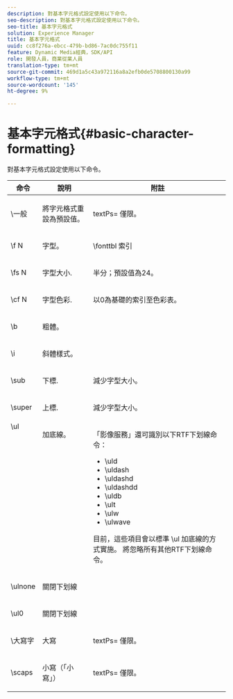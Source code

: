 ```yaml
---
description: 對基本字元格式設定使用以下命令。
seo-description: 對基本字元格式設定使用以下命令。
seo-title: 基本字元格式
solution: Experience Manager
title: 基本字元格式
uuid: cc8f276a-ebcc-479b-bd86-7ac0dc755f11
feature: Dynamic Media經典，SDK/API
role: 開發人員，商業從業人員
translation-type: tm+mt
source-git-commit: 469d1a5c43a972116a8a2efb0de5708800130a99
workflow-type: tm+mt
source-wordcount: '145'
ht-degree: 9%

---
```



# 基本字元格式{#basic-character-formatting}

對基本字元格式設定使用以下命令。

<table id="table_65415B84652F4E7497299AD90AE7C191"> 
 <thead> 
  <tr> 
   <th class="entry"> 命令 </th> 
   <th class="entry"> 說明 </th> 
   <th class="entry"> 附註 </th> 
  </tr> 
 </thead>
 <tbody> 
  <tr> 
   <td> <span class="codeph"> \一般 </span> </td> 
   <td> <p>將字元格式重設為預設值。 </p> </td> 
   <td> <p> <span class="codeph"> textPs= </span> 僅限。 </p> </td> 
  </tr> 
  <tr> 
   <td> <span class="codeph"> \f  <span class="varname"> N  </span> </span> </td> 
   <td> <p>字型。 </p> </td> 
   <td> <p> <span class="codeph"> \fonttbl </span> 索引 </p> </td> 
  </tr> 
  <tr> 
   <td> <span class="codeph"> \fs  <span class="varname"> N  </span> </span> </td> 
   <td> <p>字型大小. </p> </td> 
   <td> <p>半分；預設值為24。 </p> </td> 
  </tr> 
  <tr> 
   <td> <span class="codeph"> \cf  <span class="varname"> N  </span> </span> </td> 
   <td> <p>字型色彩. </p> </td> 
   <td> <p>以0為基礎的索引至色彩表。 </p> </td> 
  </tr> 
  <tr> 
   <td> <span class="codeph"> \b </span> </td> 
   <td> <p>粗體。 </p> </td> 
   <td> <p> </p> </td> 
  </tr> 
  <tr> 
   <td> <span class="codeph"> \i </span> </td> 
   <td> <p>斜體樣式。 </p> </td> 
   <td> <p> </p> </td> 
  </tr> 
  <tr> 
   <td> <span class="codeph"> \sub </span> </td> 
   <td> <p>下標. </p> </td> 
   <td> <p>減少字型大小。 </p> </td> 
  </tr> 
  <tr> 
   <td> <span class="codeph"> \super  </span> </td> 
   <td> <p>上標. </p> </td> 
   <td> <p>減少字型大小。 </p> </td> 
  </tr> 
  <tr valign="top"> 
   <td> <span class="codeph"> \ul  </span> </td> 
   <td> <p>加底線。 </p> </td> 
   <td> <p>「影像服務」還可識別以下RTF下划線命令： </p> <p> 
     <ul id="ul_EF2077DD51F94E2E94D8F1FA661F95DE"> 
      <li id="li_F9382148CCCC4A6AB373DD96D28B71EE"> <span class="codeph"> \uld  </span> </li> 
      <li id="li_141276B2082E4AD0A8C7D3BDDADD6EE2"> <span class="codeph"> \uldash  </span> </li> 
      <li id="li_32CE2C69EEFE462FB21F49FF52A65B0B"> <span class="codeph"> \uldashd  </span> </li> 
      <li id="li_DCF3CD4F884845A5A6B84BDD8DB3A572"> <span class="codeph"> \uldashdd  </span> </li> 
      <li id="li_FDEF96CCE14D41BDB878AADCFF73068F"> <span class="codeph"> \uldb  </span> </li> 
      <li id="li_482CCC6F5D8544CCA69DF2A070097ABD"> <span class="codeph"> \ult  </span> </li> 
      <li id="li_F11C79A6640B4C0684CA5D9733E49F43"> <span class="codeph"> \ulw  </span> </li> 
      <li id="li_84F94D17372B4C0494A9F8AEC951C556"> <span class="codeph"> \ulwave  </span> </li> 
     </ul> </p> <p>目前，這些項目會以標準<span class="codeph"> \ul </span>加底線的方式實施。 將忽略所有其他RTF下划線命令。 </p> </td> 
  </tr> 
  <tr> 
   <td> <span class="codeph"> \ulnone  </span> </td> 
   <td> <p>關閉下划線 </p> </td> 
   <td> <p> </p> </td> 
  </tr> 
  <tr> 
   <td> <span class="codeph"> \ul0  </span> </td> 
   <td> <p>關閉下划線 </p> </td> 
   <td> <p> </p> </td> 
  </tr> 
  <tr> 
   <td> <span class="codeph"> \大寫字 </span> </td> 
   <td> <p>大寫 </p> </td> 
   <td> <p> <span class="codeph"> textPs= </span> 僅限。 </p> </td> 
  </tr> 
  <tr> 
   <td> <span class="codeph"> \scaps  </span> </td> 
   <td> <p>小寫（「小寫」） </p> </td> 
   <td> <p> <span class="codeph"> textPs= </span> 僅限。 </p> </td> 
  </tr> 
 </tbody> 
</table>

